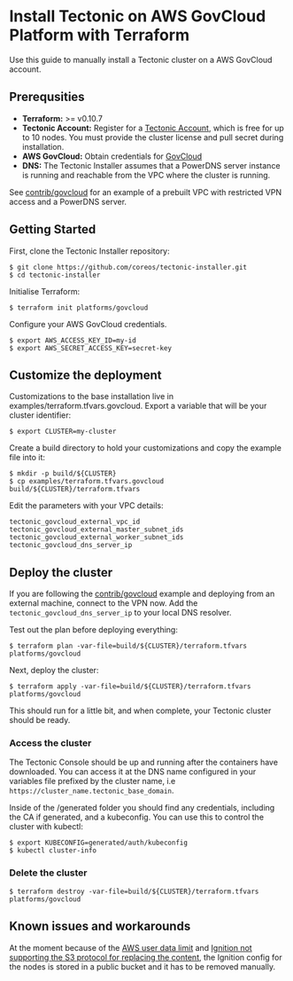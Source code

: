 # Install Tectonic on AWS GovCloud Platform with Terraform

Use this guide to manually install a Tectonic cluster on a AWS GovCloud account.

## Prerequsities

- **Terraform:** >= v0.10.7
- **Tectonic Account:** Register for a [Tectonic Account](https://coreos.com/tectonic), which is free for up to 10 nodes. You must provide the cluster license and pull secret during installation.
- **AWS GovCloud:** Obtain credentials for [GovCloud](http://docs.aws.amazon.com/govcloud-us/latest/UserGuide/govcloud-differences.html)    
- **DNS:** The Tectonic Installer assumes that a PowerDNS server instance is running and reachable from the VPC where the cluster is running.

See [contrib/govcloud](../../../contrib/govcloud) for an example of a prebuilt VPC with restricted VPN access and a PowerDNS server.

## Getting Started

First, clone the Tectonic Installer repository:

```
$ git clone https://github.com/coreos/tectonic-installer.git
$ cd tectonic-installer
```
 
Initialise Terraform:

```
$ terraform init platforms/govcloud
``` 

Configure your AWS GovCloud credentials.

```
$ export AWS_ACCESS_KEY_ID=my-id
$ export AWS_SECRET_ACCESS_KEY=secret-key
```

## Customize the deployment

Customizations to the base installation live in examples/terraform.tfvars.govcloud. Export a variable that will be your cluster identifier:

```
$ export CLUSTER=my-cluster
```

Create a build directory to hold your customizations and copy the example file into it:

```
$ mkdir -p build/${CLUSTER}
$ cp examples/terraform.tfvars.govcloud build/${CLUSTER}/terraform.tfvars
```

Edit the parameters with your VPC details:
```
tectonic_govcloud_external_vpc_id
tectonic_govcloud_external_master_subnet_ids
tectonic_govcloud_external_worker_subnet_ids
tectonic_govcloud_dns_server_ip

```

## Deploy the cluster

If you are following the [contrib/govcloud](../../../contrib/govcloud) example and deploying from an external machine, connect to the VPN now. 
Add the `tectonic_govcloud_dns_server_ip` to your local DNS resolver.
 
Test out the plan before deploying everything:

```
$ terraform plan -var-file=build/${CLUSTER}/terraform.tfvars platforms/govcloud
```

Next, deploy the cluster:

```
$ terraform apply -var-file=build/${CLUSTER}/terraform.tfvars platforms/govcloud
```

This should run for a little bit, and when complete, your Tectonic cluster should be ready.

### Access the cluster

The Tectonic Console should be up and running after the containers have downloaded. You can access it at the DNS name configured in your variables file prefixed by the cluster name, i.e ```https://cluster_name.tectonic_base_domain```.

Inside of the /generated folder you should find any credentials, including the CA if generated, and a kubeconfig. You can use this to control the cluster with kubectl:

```
$ export KUBECONFIG=generated/auth/kubeconfig
$ kubectl cluster-info
```
### Delete the cluster

```
$ terraform destroy -var-file=build/${CLUSTER}/terraform.tfvars platforms/govcloud
```

## Known issues and workarounds

At the moment because of the [AWS user data limit](http://docs.aws.amazon.com/AWSEC2/latest/UserGuide/ec2-instance-metadata.html#instancedata-add-user-data) and [Ignition not supporting the S3 protocol for replacing the content](https://github.com/coreos/bugs/issues/2216), the Ignition config for the nodes is stored in a public bucket and it has to be removed manually.
